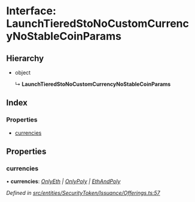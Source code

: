 # Interface: LaunchTieredStoNoCustomCurrencyNoStableCoinParams

## Hierarchy

- object

  ↳ **LaunchTieredStoNoCustomCurrencyNoStableCoinParams**

## Index

### Properties

- [currencies](_entities_securitytoken_issuance_offerings_.launchtieredstonocustomcurrencynostablecoinparams.md#currencies)

## Properties

### currencies

• **currencies**: _[OnlyEth](../modules/_entities_securitytoken_issuance_offerings_.md#onlyeth) | [OnlyPoly](../modules/_entities_securitytoken_issuance_offerings_.md#onlypoly) | [EthAndPoly](../modules/_entities_securitytoken_issuance_offerings_.md#ethandpoly)_

_Defined in [src/entities/SecurityToken/Issuance/Offerings.ts:57](https://github.com/PolymathNetwork/polymath-sdk/blob/d34930f/src/entities/SecurityToken/Issuance/Offerings.ts#L57)_
